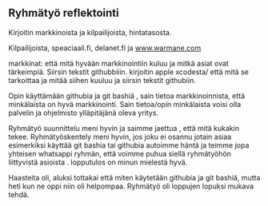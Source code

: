 ## Ryhmätyö reflektointi

Kirjoitin markkinoista ja kilpailijoista, hintatasosta.
  
  Kilpailijoista, speaciaali.fi, delanet.fi ja www.warmane.com

markkinat: että mitä hyvään markkinointiin kuluu ja mitkä asiat ovat tärkeimpiä. Siirsin tekstit githubbiiin.
kirjoitin apple xcodesta/ että mitä se tarkoittaa ja mitää siihen kuuluu ja siirsin tekstit githubiin.

Opin käyttämään githubia ja git bashiä , sain tietoa markkinoinnista, että minkälaista on hyvä markkinointi.
Sain tietoa/opin minkälaista voisi olla palvelin ja ohjelmisto ylläpitäjänä oleva yritys.

Ryhmätyö suunnittelu meni hyvin ja saimme jaettua , että mitä kukakin tekee. 
Ryhmätyöskentely meni hyvin, jos joku ei osannu jotain asiaa esimerkiksi käyttää git bashia tai githubia autoimme häntä ja teimme jopa yhteisen whatsappi ryhmän, että voimme puhua siellä ryhmätyöhön liittyvistä asioista . 
lopputulos on minun mielestä hyvä.

Haasteita oli, aluksi tottakai että miten käytetään githubia ja git bashiä, mutta heti kun ne oppi niin oli helpompaa.
Ryhmätyö oli loppujen lopuksi mukava tehdä.
